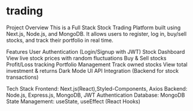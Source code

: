 # trading
Project Overview
This is a Full Stack Stock Trading Platform built using Next.js, Node.js, and MongoDB. It allows users to register, log in, buy/sell stocks, and track their portfolio in real time.

Features
User Authentication (Login/Signup with JWT)
Stock Dashboard
View live stock prices with random fluctuations
Buy & Sell stocks
Profit/Loss tracking
Portfolio Management
Track owned stocks
View total investment & returns
Dark Mode UI
API Integration (Backend for stock transactions)


Tech Stack
Frontend: Next.js(React),Styled-Components, Axios
Backend: 
Node.js, Express.js, MongoDB, JWT Authentication
Database:
MongoDB
State Management: useState, useEffect (React Hooks)
